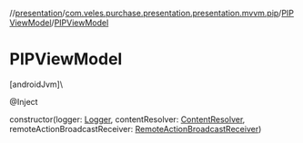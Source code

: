 //[presentation](../../../index.md)/[com.veles.purchase.presentation.presentation.mvvm.pip](../index.md)/[PIPViewModel](index.md)/[PIPViewModel](-p-i-p-view-model.md)

# PIPViewModel

[androidJvm]\

@Inject

constructor(logger: [Logger](../../../../domain/domain/com.veles.purchase.domain.core.loger/-logger/index.md), contentResolver: [ContentResolver](https://developer.android.com/reference/kotlin/android/content/ContentResolver.html), remoteActionBroadcastReceiver: [RemoteActionBroadcastReceiver](../../com.veles.purchase.presentation.data.broadcast/-remote-action-broadcast-receiver/index.md))
